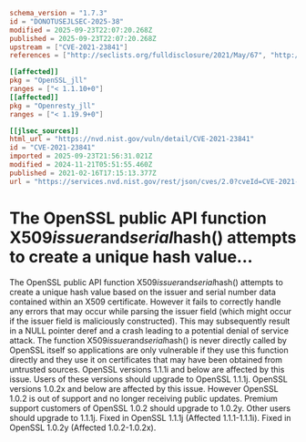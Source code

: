 ```toml
schema_version = "1.7.3"
id = "DONOTUSEJLSEC-2025-38"
modified = 2025-09-23T22:07:20.268Z
published = 2025-09-23T22:07:20.268Z
upstream = ["CVE-2021-23841"]
references = ["http://seclists.org/fulldisclosure/2021/May/67", "http://seclists.org/fulldisclosure/2021/May/68", "http://seclists.org/fulldisclosure/2021/May/70", "https://cert-portal.siemens.com/productcert/pdf/ssa-637483.pdf", "https://git.openssl.org/gitweb/?p=openssl.git%3Ba=commitdiff%3Bh=122a19ab48091c657f7cb1fb3af9fc07bd557bbf", "https://git.openssl.org/gitweb/?p=openssl.git%3Ba=commitdiff%3Bh=8252ee4d90f3f2004d3d0aeeed003ad49c9a7807", "https://kb.pulsesecure.net/articles/Pulse_Security_Advisories/SA44846", "https://security.gentoo.org/glsa/202103-03", "https://security.netapp.com/advisory/ntap-20210219-0009/", "https://security.netapp.com/advisory/ntap-20210513-0002/", "https://security.netapp.com/advisory/ntap-20240621-0006/", "https://support.apple.com/kb/HT212528", "https://support.apple.com/kb/HT212529", "https://support.apple.com/kb/HT212534", "https://www.debian.org/security/2021/dsa-4855", "https://www.openssl.org/news/secadv/20210216.txt", "https://www.oracle.com//security-alerts/cpujul2021.html", "https://www.oracle.com/security-alerts/cpuApr2021.html", "https://www.oracle.com/security-alerts/cpuapr2022.html", "https://www.oracle.com/security-alerts/cpuoct2021.html", "https://www.tenable.com/security/tns-2021-03", "https://www.tenable.com/security/tns-2021-09", "http://seclists.org/fulldisclosure/2021/May/67", "http://seclists.org/fulldisclosure/2021/May/68", "http://seclists.org/fulldisclosure/2021/May/70", "https://cert-portal.siemens.com/productcert/pdf/ssa-637483.pdf", "https://git.openssl.org/gitweb/?p=openssl.git%3Ba=commitdiff%3Bh=122a19ab48091c657f7cb1fb3af9fc07bd557bbf", "https://git.openssl.org/gitweb/?p=openssl.git%3Ba=commitdiff%3Bh=8252ee4d90f3f2004d3d0aeeed003ad49c9a7807", "https://kb.pulsesecure.net/articles/Pulse_Security_Advisories/SA44846", "https://security.gentoo.org/glsa/202103-03", "https://security.netapp.com/advisory/ntap-20210219-0009/", "https://security.netapp.com/advisory/ntap-20210513-0002/", "https://security.netapp.com/advisory/ntap-20240621-0006/", "https://support.apple.com/kb/HT212528", "https://support.apple.com/kb/HT212529", "https://support.apple.com/kb/HT212534", "https://www.debian.org/security/2021/dsa-4855", "https://www.openssl.org/news/secadv/20210216.txt", "https://www.oracle.com//security-alerts/cpujul2021.html", "https://www.oracle.com/security-alerts/cpuApr2021.html", "https://www.oracle.com/security-alerts/cpuapr2022.html", "https://www.oracle.com/security-alerts/cpuoct2021.html", "https://www.tenable.com/security/tns-2021-03", "https://www.tenable.com/security/tns-2021-09"]

[[affected]]
pkg = "OpenSSL_jll"
ranges = ["< 1.1.10+0"]
[[affected]]
pkg = "Openresty_jll"
ranges = ["< 1.19.9+0"]

[[jlsec_sources]]
html_url = "https://nvd.nist.gov/vuln/detail/CVE-2021-23841"
id = "CVE-2021-23841"
imported = 2025-09-23T21:56:31.021Z
modified = 2024-11-21T05:51:55.460Z
published = 2021-02-16T17:15:13.377Z
url = "https://services.nvd.nist.gov/rest/json/cves/2.0?cveId=CVE-2021-23841"
```

# The OpenSSL public API function X509*issuer*and*serial*hash() attempts to create a unique hash value...

The OpenSSL public API function X509*issuer*and*serial*hash() attempts to create a unique hash value based on the issuer and serial number data contained within an X509 certificate. However it fails to correctly handle any errors that may occur while parsing the issuer field (which might occur if the issuer field is maliciously constructed). This may subsequently result in a NULL pointer deref and a crash leading to a potential denial of service attack. The function X509*issuer*and*serial*hash() is never directly called by OpenSSL itself so applications are only vulnerable if they use this function directly and they use it on certificates that may have been obtained from untrusted sources. OpenSSL versions 1.1.1i and below are affected by this issue. Users of these versions should upgrade to OpenSSL 1.1.1j. OpenSSL versions 1.0.2x and below are affected by this issue. However OpenSSL 1.0.2 is out of support and no longer receiving public updates. Premium support customers of OpenSSL 1.0.2 should upgrade to 1.0.2y. Other users should upgrade to 1.1.1j. Fixed in OpenSSL 1.1.1j (Affected 1.1.1-1.1.1i). Fixed in OpenSSL 1.0.2y (Affected 1.0.2-1.0.2x).

